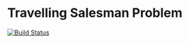 # Travelling Salesman Problem


[![Build Status](https://travis-ci.org/mathnogueira/travelling-savelesman-problem.svg?branch=master)](https://travis-ci.org/mathnogueira/travelling-savelesman-problem)
